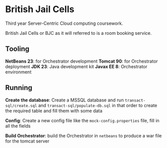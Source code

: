 # British Jail Cells

Third year Server-Centric Cloud computing coursework.

British Jail Cells or BJC as it will referred to is a room booking service.

## Tooling

**NetBeans 23**: for Orchestrator development
**Tomcat 90**: for Orchestrator deployment
**JDK 23**: Java development kit
**Javax EE 8**: Orchestrator environment
<!-- **DB Browser for SQLite Version 3.13+**: Database tooling, creation, debugging -->

## Running

**Create the database**: Create a MSSQL database and run `transact-sql/create.sql` and `transact-sql/populate-db.sql` in that order to create the required table and fill them with some data

**Config**: Create a new config file like the `mock-config.properties` file, fill in all the fields

**Build Orchestrator**: build the Orchestrator in `netbeans` to produce a war file for the tomcat server

